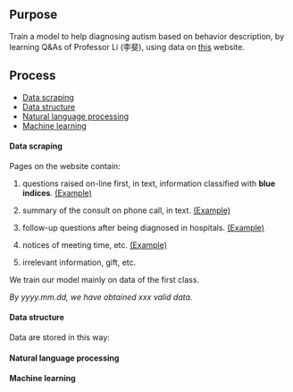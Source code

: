 ## Purpose
Train a model to help diagnosing autism based on behavior description, by learning Q&As of Professor Li (李斐), using data on [this](http://dflifei.haodf.com/) website.

## Process
- [Data scraping](#data-scraping)
- [Data structure](#data-structure)
- [Natural language processing](#natural-language-processing)
- [Machine learning](#machine-learning)

#### Data scraping
Pages on the website contain:

1. questions raised on-line first, in text, information classified with **blue indices**. [(Example)](http://www.haodf.com/wenda/dflifei_g_4649622403.htm)

2. summary of the consult on phone call, in text. [(Example)](http://www.haodf.com/wenda/dflifei_g_4539164407.htm)

3. follow-up questions after being diagnosed in hospitals.  [(Example)](http://www.haodf.com/wenda/dflifei_g_4619605283.htm)

4. notices of meeting time, etc. [(Example)](http://www.haodf.com/wenda/dflifei_g_4663141326.htm)

5. irrelevant information, gift, etc.

We train our model mainly on data of the first class.

_By yyyy.mm.dd, we have obtained xxx valid data._
#### Data structure
Data are stored in this way:

#### Natural language processing

#### Machine learning